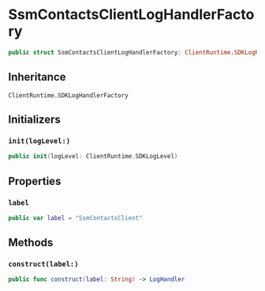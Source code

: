 # SsmContactsClientLogHandlerFactory

``` swift
public struct SsmContactsClientLogHandlerFactory: ClientRuntime.SDKLogHandlerFactory 
```

## Inheritance

`ClientRuntime.SDKLogHandlerFactory`

## Initializers

### `init(logLevel:)`

``` swift
public init(logLevel: ClientRuntime.SDKLogLevel) 
```

## Properties

### `label`

``` swift
public var label = "SsmContactsClient"
```

## Methods

### `construct(label:)`

``` swift
public func construct(label: String) -> LogHandler 
```
